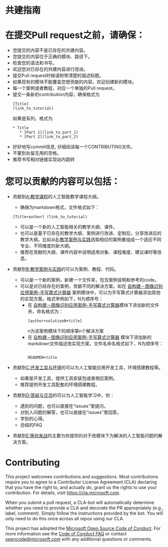 # 共建指南

# 在提交Pull request之前，请确保：
   - 您提交的内容不是已存在的共建内容。
   - 您提交的内容位于正确的模块、路径下。
   - 检查您的语法和书写。
   - 欢迎您对已存在的共建内容进行改进。
   - 提交Pull request时候请附带清楚的描述标题。
   - 如果现有的模块不能覆盖您想贡献的内容，欢迎创建新的模块。
   - 每一个案例或者教程，对应一个单独的Pull request。
   - 提交一条新的contribution内容，确保格式为 <pre><code>[Title] (link_to_tutorial)</code></pre> 如果是系列，格式为
     <pre><code>* Title
        * [Part 1](link_to_part_1)
        * [Part 2](link_to_part_2)</code></pre>
   - 好好地写commit信息, 仔细阅读每一个CONTRIBUTING文件。 
   - 不要到处留无用的空格。
   - 推荐书写相对链接实现站内跳转

# 您可以贡献的内容可以包括：
   - 贡献到[A:教学课程](./A-教学课程/README.md)的人工智能教学课程大纲。
       - 确保为markdown格式，文件格式如下：
       <pre><code>[Title+author] (link_to_tutorial)</code></pre> 
       - 可以是一个新的人工智能相关的教学大纲、课件。
       - 也可以是基于已存在的教学大纲、案例进行改进、定制后，分享改进后的教学大纲。比如从[B:教学案例与实践](./B-教学案例与实践/README.md)选取相应的案例重组成一个适应不同专业、不同难度的新大纲。
       - 推荐在贡献的大纲、课件内容中说明适用对象、课程难度、建议课时等信息。
  
   - 贡献到[B:教学案例与实践](./B-教学案例与实践/README.md)的可以为案例、教程、代码。
       - 可以是一个新的案例，新建一个文件夹，包含案例说明和参考的code。
       - 可以是对已经存在的案例，贡献不同的解决方案。如在 [自构建－图像识别应用案例-手写算式计算器](./B-学习资源/B9-自构建－图像识别应用案例-手写算式计算器/README.md) 案例模块中，可以为手写算式计算器添加其他的实现方案。格式举例如下，N为顺序号：
         * 在 [自构建－图像识别应用案例-手写算式计算器](./B-学习资源/B9-自构建－图像识别应用案例-手写算式计算器/README.md)模块下添加新的文件夹，命名格式为：<pre><code>[author+solutionN+title]</code></pre> n为该案例模块下的顺序第n个解决方案
         * 在 [自构建－图像识别应用案例-手写算式计算器](./B-学习资源/BB9-自构建－图像识别应用案例-手写算式计算器/README.md) 模块下添加新的markdown文件描述改实现方案，文件名命名格式如下，N为顺序号：<pre><code> READMEN+title</code></pre>
   
   - 贡献到[C:开发工具与环境](./C-开发工具与环境/README.md)的可以为人工智能应用开发工具，环境搭建教程等。
       - 如果是开发工具，提供工具安装包或者相应案例。
       - 推荐提供开发工具配套的环境搭建教程。
    
   - 贡献到[D:答疑与交流](./D-答疑与交流/README.md)的可以为人工智能学习中，你：
      - 遇到的问题，也可以直接在“issues”里提问。
      - 对别人问题的解答，也可以直接在“issues”里回答。
      - 学到的心得。
      - 总结的FAQ
  
   - 贡献到[E:等你来战](./E-等你来战)的主要为你提供的对于改模块下为解决的人工智能问题的解决方案。



# Contributing

This project welcomes contributions and suggestions.  Most contributions require you to agree to a
Contributor License Agreement (CLA) declaring that you have the right to, and actually do, grant us
the rights to use your contribution. For details, visit https://cla.microsoft.com.

When you submit a pull request, a CLA-bot will automatically determine whether you need to provide
a CLA and decorate the PR appropriately (e.g., label, comment). Simply follow the instructions
provided by the bot. You will only need to do this once across all repos using our CLA.

This project has adopted the [Microsoft Open Source Code of Conduct](https://opensource.microsoft.com/codeofconduct/).
For more information see the [Code of Conduct FAQ](https://opensource.microsoft.com/codeofconduct/faq/) or
contact [opencode@microsoft.com](mailto:opencode@microsoft.com) with any additional questions or comments.
